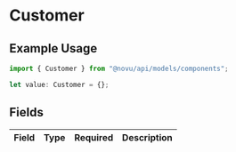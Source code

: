 # Customer

## Example Usage

```typescript
import { Customer } from "@novu/api/models/components";

let value: Customer = {};
```

## Fields

| Field       | Type        | Required    | Description |
| ----------- | ----------- | ----------- | ----------- |